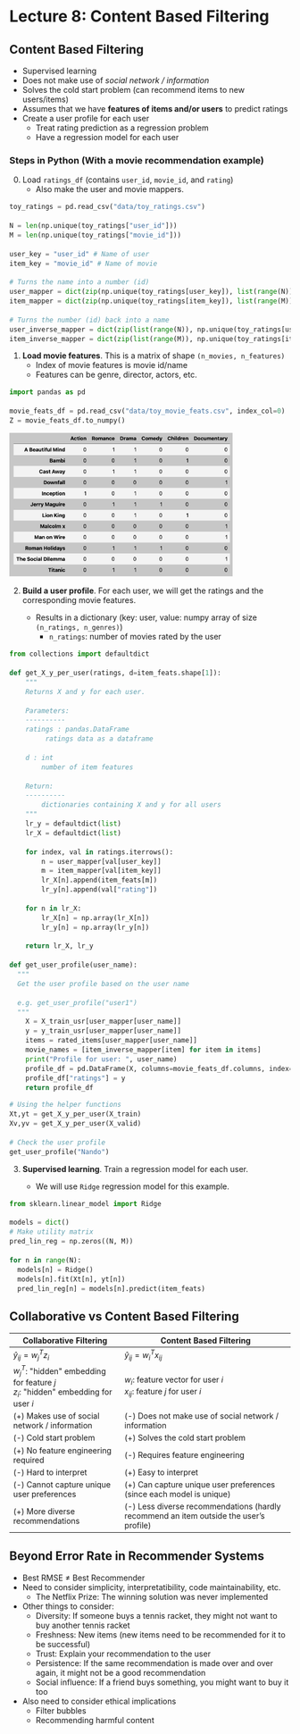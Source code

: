 # Lecture 8: Content Based Filtering

## Content Based Filtering

- Supervised learning
- Does not make use of _social network / information_
- Solves the cold start problem (can recommend items to new users/items)
- Assumes that we have **features of items and/or users** to predict ratings
- Create a user profile for each user
  - Treat rating prediction as a regression problem
  - Have a regression model for each user

### Steps in Python (With a movie recommendation example)

0. Load `ratings_df` (contains `user_id`, `movie_id`, and `rating`)
   - Also make the user and movie mappers.

```python
toy_ratings = pd.read_csv("data/toy_ratings.csv")

N = len(np.unique(toy_ratings["user_id"]))
M = len(np.unique(toy_ratings["movie_id"]))

user_key = "user_id" # Name of user
item_key = "movie_id" # Name of movie

# Turns the name into a number (id)
user_mapper = dict(zip(np.unique(toy_ratings[user_key]), list(range(N))))
item_mapper = dict(zip(np.unique(toy_ratings[item_key]), list(range(M))))

# Turns the number (id) back into a name
user_inverse_mapper = dict(zip(list(range(N)), np.unique(toy_ratings[user_key])))
item_inverse_mapper = dict(zip(list(range(M)), np.unique(toy_ratings[item_key])))
```

1. **Load movie features**. This is a matrix of shape `(n_movies, n_features)`
   - Index of movie features is movie id/name
   - Features can be genre, director, actors, etc.

```python
import pandas as pd

movie_feats_df = pd.read_csv("data/toy_movie_feats.csv", index_col=0)
Z = movie_feats_df.to_numpy()
```

<img src="images/8_1.png" width="400">

2. **Build a user profile**. For each user, we will get the ratings and the corresponding movie features.

   - Results in a dictionary (key: user, value: numpy array of size `(n_ratings, n_genres)`)
     - `n_ratings`: number of movies rated by the user

```python
from collections import defaultdict

def get_X_y_per_user(ratings, d=item_feats.shape[1]):
    """
    Returns X and y for each user.

    Parameters:
    ----------
    ratings : pandas.DataFrame
         ratings data as a dataframe

    d : int
        number of item features

    Return:
    ----------
        dictionaries containing X and y for all users
    """
    lr_y = defaultdict(list)
    lr_X = defaultdict(list)

    for index, val in ratings.iterrows():
        n = user_mapper[val[user_key]]
        m = item_mapper[val[item_key]]
        lr_X[n].append(item_feats[m])
        lr_y[n].append(val["rating"])

    for n in lr_X:
        lr_X[n] = np.array(lr_X[n])
        lr_y[n] = np.array(lr_y[n])

    return lr_X, lr_y

def get_user_profile(user_name):
  """
  Get the user profile based on the user name

  e.g. get_user_profile("user1")
  """
    X = X_train_usr[user_mapper[user_name]]
    y = y_train_usr[user_mapper[user_name]]
    items = rated_items[user_mapper[user_name]]
    movie_names = [item_inverse_mapper[item] for item in items]
    print("Profile for user: ", user_name)
    profile_df = pd.DataFrame(X, columns=movie_feats_df.columns, index=movie_names)
    profile_df["ratings"] = y
    return profile_df
```

```python
# Using the helper functions
Xt,yt = get_X_y_per_user(X_train)
Xv,yv = get_X_y_per_user(X_valid)

# Check the user profile
get_user_profile("Nando")
```

3. **Supervised learning**. Train a regression model for each user.

   - We will use `Ridge` regression model for this example.

```python
from sklearn.linear_model import Ridge

models = dict()
# Make utility matrix
pred_lin_reg = np.zeros((N, M))

for n in range(N):
  models[n] = Ridge()
  models[n].fit(Xt[n], yt[n])
  pred_lin_reg[n] = models[n].predict(item_feats)
```

## Collaborative vs Content Based Filtering

| Collaborative Filtering                                                                  | Content Based Filtering                                                                |
| ---------------------------------------------------------------------------------------- | -------------------------------------------------------------------------------------- |
| $\hat{y}_{ij} = w_j^T z_i$                                                               | $\hat{y}_{ij} = w_i^T x_{ij}$                                                          |
| $w_j^T$: "hidden" embedding for feature $j$ </br> $z_i$: "hidden" embedding for user $i$ | $w_i$: feature vector for user $i$ </br> $x_{ij}$: feature $j$ for user $i$            |
| (+) Makes use of social network / information                                            | (-) Does not make use of social network / information                                  |
| (-) Cold start problem                                                                   | (+) Solves the cold start problem                                                      |
| (+) No feature engineering required                                                      | (-) Requires feature engineering                                                       |
| (-) Hard to interpret                                                                    | (+) Easy to interpret                                                                  |
| (-) Cannot capture unique user preferences                                               | (+) Can capture unique user preferences (since each model is unique)                   |
| (+) More diverse recommendations                                                         | (-) Less diverse recommendations (hardly recommend an item outside the user’s profile) |

## Beyond Error Rate in Recommender Systems

- Best RMSE $\neq$ Best Recommender
- Need to consider simplicity, interpretatibility, code maintainability, etc.
  - The Netflix Prize: The winning solution was never implemented
- Other things to consider:
  - Diversity: If someone buys a tennis racket, they might not want to buy another tennis racket
  - Freshness: New items (new items need to be recommended for it to be successful)
  - Trust: Explain your recommendation to the user
  - Persistence: If the same recommendation is made over and over again, it might not be a good recommendation
  - Social influence: If a friend buys something, you might want to buy it too
- Also need to consider ethical implications
  - Filter bubbles
  - Recommending harmful content
